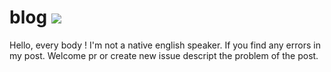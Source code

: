 # blog [![](https://img.shields.io/travis/GrayChoi/blog.svg?style=flat-square)](https://travis-ci.org/GrayChoi/blog)

Hello, every body !
I'm not a native english speaker. If you find any errors in my post.
Welcome pr or create new issue descript the problem of the post.